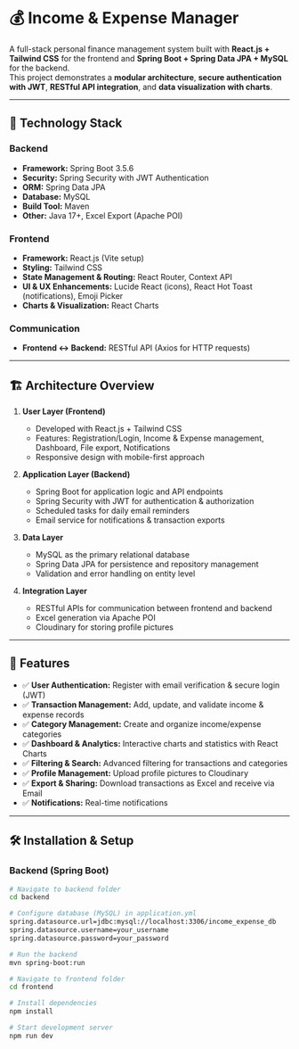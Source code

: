 # 💰 Income & Expense Manager

A full-stack personal finance management system built with **React.js + Tailwind CSS** for the frontend and **Spring Boot + Spring Data JPA + MySQL** for the backend.  
This project demonstrates a **modular architecture**, **secure authentication with JWT**, **RESTful API integration**, and **data visualization with charts**.

---

## 🌟 Technology Stack

### Backend
- **Framework:** Spring Boot 3.5.6  
- **Security:** Spring Security with JWT Authentication  
- **ORM:** Spring Data JPA  
- **Database:** MySQL  
- **Build Tool:** Maven  
- **Other:** Java 17+, Excel Export (Apache POI)

### Frontend
- **Framework:** React.js (Vite setup)  
- **Styling:** Tailwind CSS  
- **State Management & Routing:** React Router, Context API  
- **UI & UX Enhancements:** Lucide React (icons), React Hot Toast (notifications), Emoji Picker  
- **Charts & Visualization:** React Charts  

### Communication
- **Frontend ↔ Backend:** RESTful API (Axios for HTTP requests)  

---

## 🏗 Architecture Overview

1. **User Layer (Frontend)**  
   - Developed with React.js + Tailwind CSS  
   - Features: Registration/Login, Income & Expense management, Dashboard, File export, Notifications  
   - Responsive design with mobile-first approach  

2. **Application Layer (Backend)**  
   - Spring Boot for application logic and API endpoints  
   - Spring Security with JWT for authentication & authorization  
   - Scheduled tasks for daily email reminders  
   - Email service for notifications & transaction exports  

3. **Data Layer**  
   - MySQL as the primary relational database  
   - Spring Data JPA for persistence and repository management  
   - Validation and error handling on entity level  

4. **Integration Layer**  
   - RESTful APIs for communication between frontend and backend  
   - Excel generation via Apache POI  
   - Cloudinary for storing profile pictures  

---

## 🔧 Features

- ✅ **User Authentication:** Register with email verification & secure login (JWT)  
- ✅ **Transaction Management:** Add, update, and validate income & expense records  
- ✅ **Category Management:** Create and organize income/expense categories  
- ✅ **Dashboard & Analytics:** Interactive charts and statistics with React Charts  
- ✅ **Filtering & Search:** Advanced filtering for transactions and categories  
- ✅ **Profile Management:** Upload profile pictures to Cloudinary  
- ✅ **Export & Sharing:** Download transactions as Excel and receive via Email  
- ✅ **Notifications:** Real-time notifications

---

## 🛠 Installation & Setup

### Backend (Spring Boot)
```bash
# Navigate to backend folder
cd backend

# Configure database (MySQL) in application.yml
spring.datasource.url=jdbc:mysql://localhost:3306/income_expense_db
spring.datasource.username=your_username
spring.datasource.password=your_password

# Run the backend
mvn spring-boot:run

# Navigate to frontend folder
cd frontend

# Install dependencies
npm install

# Start development server
npm run dev

